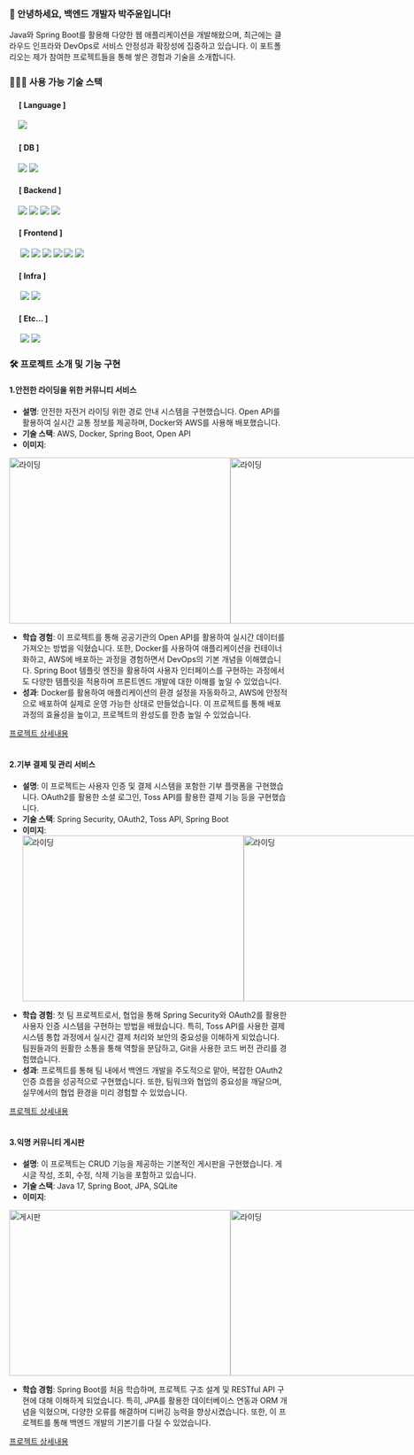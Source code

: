 ### 👋 안녕하세요, 백엔드 개발자 박주윤입니다!
Java와 Spring Boot를 활용해 다양한 웹 애플리케이션을 개발해왔으며, 최근에는 클라우드 인프라와 DevOps로 서비스 안정성과 확장성에 집중하고 있습니다.
이 포트폴리오는 제가 참여한 프로젝트들을 통해 쌓은 경험과 기술을 소개합니다.

### 👩🏻‍💻 사용 가능 기술 스택 

#### &nbsp;　[ Language ]

&nbsp;&nbsp;&nbsp; <img src="https://img.shields.io/badge/Java 17-FF160B?style=flat-square&logo=java&logoColor=white"/>

#### &nbsp;　[ DB ]
&nbsp;&nbsp;&nbsp; <img src="https://img.shields.io/badge/SQLite-003B57?style=flat-square&logo=sqlite&logoColor=white"/> <img src="https://img.shields.io/badge/MySQL-4479A1?style=flat-square&logo=MySQL&logoColor=white"/>


#### &nbsp;　[ Backend ]

&nbsp;&nbsp;&nbsp; <img src="https://img.shields.io/badge/Spring Boot-6DB33F?style=flat-square&logo=springboot&logoColor=white"/>
<img src="https://img.shields.io/badge/Spring Security-6DB33F?style=flat&logo=springsecurity&logoColor=white&color=darkgreen"/>
<img src="https://img.shields.io/badge/JPA-088142?style=flat-square&logo=jpa&logoColor=white"/>
<img src="https://img.shields.io/badge/Querydsl-black?style=flat-square&logo=querydsl&logoColor=white"/>


#### &nbsp;　[ Frontend ]

&nbsp;&nbsp;&nbsp;&nbsp; <img src="https://img.shields.io/badge/HTML5-E34F26?style=flat&logo=HTML5&logoColor=white">
<img src="https://img.shields.io/badge/CSS-1572B6?style=flat&logo=CSS3&logoColor=white&color=darkblue">
<img src="https://img.shields.io/badge/JavaScript-F7DF1E?style=flat&logo=JavaScript&logoColor=black">
<img src="https://img.shields.io/badge/Thymeleaf-005F0F?style=flat-square&logo=thymeleaf&logoColor=white"/>
<img src="https://img.shields.io/badge/BootStrap-7952B3?style=flat-square&logo=bootstrap&logoColor=white"/>
<img src="https://img.shields.io/badge/jQuery-0769AD?style=flat-square&logo=jquery&logoColor=white"/>


#### &nbsp;　[ Infra ]
&nbsp;&nbsp;&nbsp;&nbsp; <img src="https://img.shields.io/badge/AWS-569A31?style=flat-square&logo=amazon s3&logoColor=white"/>
<img src="https://img.shields.io/badge/Docker-2496ED?style=flat-square&logo=docker&logoColor=white"/>

#### &nbsp;　[ Etc... ]

&nbsp;&nbsp;&nbsp;&nbsp; <img src="https://img.shields.io/badge/GitHub-181717?style=flat-square&logo=github&logoColor=white"/>
<img src="https://img.shields.io/badge/Notion-000000?style=flat-square&logo=notion&logoColor=white"/>

### 🛠️ 프로젝트 소개 및 기능 구현

#### 1.안전한 라이딩을 위한 커뮤니티 서비스
- **설명**: 안전한 자전거 라이딩 위한 경로 안내 시스템을 구현했습니다. Open API를 활용하여 실시간 교통 정보를 제공하며, Docker와 AWS를 사용해 배포했습니다.
- **기술 스택**: AWS, Docker, Spring Boot, Open API
- **이미지**:
<div style="display: flex; justify-content: space-between;">
    <img src="https://github.com/user-attachments/assets/e29d2ca1-a2f0-42b2-b97b-2e41942a781c" alt="라이딩" width="400" height="300"/>
    <img src="https://github.com/user-attachments/assets/757f94d2-d4ef-4f8c-9c8e-548b3528ddef" alt="라이딩" width="400" height="300"/>
</div>

- **학습 경험**: 이 프로젝트를 통해 공공기관의 Open API를 활용하여 실시간 데이터를 가져오는 방법을 익혔습니다. 또한, Docker를 사용하여 애플리케이션을 컨테이너화하고, AWS에 배포하는 과정을 경험하면서 DevOps의 기본 개념을 이해했습니다. Spring Boot 템플릿 엔진을 활용하여 사용자 인터페이스를 구현하는 과정에서도 다양한 템플릿을 적용하며 프론트엔드 개발에 대한 이해를 높일 수 있었습니다.
- **성과**: Docker를 활용하여 애플리케이션의 환경 설정을 자동화하고, AWS에 안정적으로 배포하여 실제로 운영 가능한 상태로 만들었습니다. 이 프로젝트를 통해 배포 과정의 효율성을 높이고, 프로젝트의 완성도를 한층 높일 수 있었습니다.

[프로젝트 상세내용](https://github.com/juyoon0423/safe_ride_readme_only/tree/main)
<br>
<br>


#### 2.기부 결제 및 관리 서비스
- **설명**: 이 프로젝트는 사용자 인증 및 결제 시스템을 포함한 기부 플랫폼을 구현했습니다. OAuth2를 활용한 소셜 로그인, Toss API를 활용한 결제 기능 등을 구현했습니다.
- **기술 스택**: Spring Security, OAuth2, Toss API, Spring Boot
- **이미지**:
  <div style="display: flex; justify-content: space-between;">
    <img src="https://github.com/user-attachments/assets/0141dbb4-36fd-4488-8150-ee5a8ba51ba6" alt="라이딩" width="400" height="300"/>
    <img src="https://github.com/user-attachments/assets/416c7b11-d330-437d-a76a-a89d37692dd4" alt="라이딩" width="400" height="300"/>
</div>

- **학습 경험**: 첫 팀 프로젝트로서, 협업을 통해 Spring Security와 OAuth2를 활용한 사용자 인증 시스템을 구현하는 방법을 배웠습니다. 특히, Toss API를 사용한 결제 시스템 통합 과정에서 실시간 결제 처리와 보안의 중요성을 이해하게 되었습니다. 팀원들과의 원활한 소통을 통해 역할을 분담하고, Git을 사용한 코드 버전 관리를 경험했습니다.
- **성과**: 프로젝트를 통해 팀 내에서 백엔드 개발을 주도적으로 맡아, 복잡한 OAuth2 인증 흐름을 성공적으로 구현했습니다. 또한, 팀워크와 협업의 중요성을 깨달으며, 실무에서의 협업 환경을 미리 경험할 수 있었습니다.


[프로젝트 상세내용](https://github.com/juyoon0423/juyoon0423-Oneclick_Donation_Only_reademe)
<br>
<br>


#### 3.익명 커뮤니티 게시판
- **설명**: 이 프로젝트는 CRUD 기능을 제공하는 기본적인 게시판을 구현했습니다. 게시글 작성, 조회, 수정, 삭제 기능을 포함하고 있습니다.
- **기술 스택**: Java 17, Spring Boot, JPA, SQLite
- **이미지**:
<div style="display: flex; justify-content: space-between;">
    <img src="https://github.com/user-attachments/assets/13ae912e-c1ba-4a92-98b7-84d590d67fb3" alt="게시판" width="400" height="300"/>
    <img src="https://github.com/user-attachments/assets/b3b20207-38be-48b9-b7b3-4f69257b2198" alt="라이딩" width="400" height="300"/>
</div>

- **학습 경험**: Spring Boot를 처음 학습하며, 프로젝트 구조 설계 및 RESTful API 구현에 대해 이해하게 되었습니다. 특히, JPA를 활용한 데이터베이스 연동과 ORM 개념을 익혔으며, 다양한 오류를 해결하며 디버깅 능력을 향상시켰습니다. 또한, 이 프로젝트를 통해 백엔드 개발의 기본기를 다질 수 있었습니다.

[프로젝트 상세내용](https://github.com/juyoon0423/bulletin-board_readme_only)
